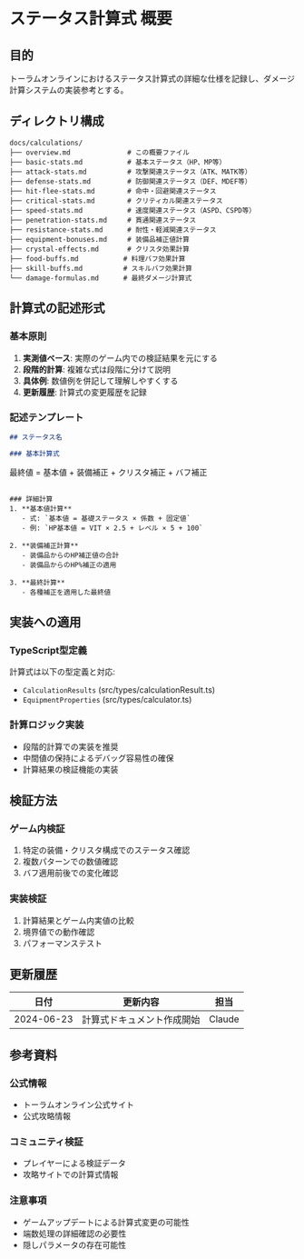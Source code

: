 # ステータス計算式 概要

## 目的
トーラムオンラインにおけるステータス計算式の詳細な仕様を記録し、ダメージ計算システムの実装参考とする。

## ディレクトリ構成

```
docs/calculations/
├── overview.md              # この概要ファイル
├── basic-stats.md           # 基本ステータス（HP、MP等）
├── attack-stats.md          # 攻撃関連ステータス（ATK、MATK等）
├── defense-stats.md         # 防御関連ステータス（DEF、MDEF等）
├── hit-flee-stats.md        # 命中・回避関連ステータス
├── critical-stats.md        # クリティカル関連ステータス
├── speed-stats.md           # 速度関連ステータス（ASPD、CSPD等）
├── penetration-stats.md     # 貫通関連ステータス
├── resistance-stats.md      # 耐性・軽減関連ステータス
├── equipment-bonuses.md     # 装備品補正値計算
├── crystal-effects.md       # クリスタ効果計算
├── food-buffs.md           # 料理バフ効果計算
├── skill-buffs.md          # スキルバフ効果計算
└── damage-formulas.md      # 最終ダメージ計算式
```

## 計算式の記述形式

### 基本原則
1. **実測値ベース**: 実際のゲーム内での検証結果を元にする
2. **段階的計算**: 複雑な式は段階に分けて説明
3. **具体例**: 数値例を併記して理解しやすくする
4. **更新履歴**: 計算式の変更履歴を記録

### 記述テンプレート
```markdown
## ステータス名

### 基本計算式
```
最終値 = 基本値 + 装備補正 + クリスタ補正 + バフ補正
```

### 詳細計算
1. **基本値計算**
   - 式: `基本値 = 基礎ステータス × 係数 + 固定値`
   - 例: `HP基本値 = VIT × 2.5 + レベル × 5 + 100`

2. **装備補正計算**
   - 装備品からのHP補正値の合計
   - 装備品からのHP%補正の適用

3. **最終計算**
   - 各種補正を適用した最終値
```

## 実装への適用

### TypeScript型定義
計算式は以下の型定義と対応:
- `CalculationResults` (src/types/calculationResult.ts)
- `EquipmentProperties` (src/types/calculator.ts)

### 計算ロジック実装
- 段階的計算での実装を推奨
- 中間値の保持によるデバッグ容易性の確保
- 計算結果の検証機能の実装

## 検証方法

### ゲーム内検証
1. 特定の装備・クリスタ構成でのステータス確認
2. 複数パターンでの数値確認
3. バフ適用前後での変化確認

### 実装検証
1. 計算結果とゲーム内実値の比較
2. 境界値での動作確認
3. パフォーマンステスト

## 更新履歴

| 日付 | 更新内容 | 担当 |
|------|----------|------|
| 2024-06-23 | 計算式ドキュメント作成開始 | Claude |

## 参考資料

### 公式情報
- トーラムオンライン公式サイト
- 公式攻略情報

### コミュニティ検証
- プレイヤーによる検証データ
- 攻略サイトでの計算式情報

### 注意事項
- ゲームアップデートによる計算式変更の可能性
- 端数処理の詳細確認の必要性
- 隠しパラメータの存在可能性
